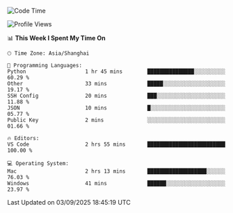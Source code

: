 <!--START_SECTION:waka-->
![Code Time](http://img.shields.io/badge/Code%20Time-575%20hrs%2036%20mins-blue)

![Profile Views](http://img.shields.io/badge/Profile%20Views-0-blue)

📊 **This Week I Spent My Time On** 

```text
🕑︎ Time Zone: Asia/Shanghai

💬 Programming Languages: 
Python                   1 hr 45 mins        ███████████████░░░░░░░░░░   60.29 % 
Other                    33 mins             █████░░░░░░░░░░░░░░░░░░░░   19.17 % 
SSH Config               20 mins             ███░░░░░░░░░░░░░░░░░░░░░░   11.88 % 
JSON                     10 mins             █░░░░░░░░░░░░░░░░░░░░░░░░   05.77 % 
Public Key               2 mins              ░░░░░░░░░░░░░░░░░░░░░░░░░   01.66 % 

🔥 Editors: 
VS Code                  2 hrs 55 mins       █████████████████████████   100.00 % 

💻 Operating System: 
Mac                      2 hrs 13 mins       ███████████████████░░░░░░   76.03 % 
Windows                  41 mins             ██████░░░░░░░░░░░░░░░░░░░   23.97 % 
```


 Last Updated on 03/09/2025 18:45:19 UTC
<!--END_SECTION:waka-->
